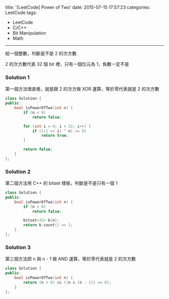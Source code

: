 title: '[LeetCode] Power of Two'
date: 2015-07-15 17:57:23
categories: LeetCode
tags:
- LeetCode
- C/C++
- Bit Manipulation
- Math
---
給一個整數，判斷是不是 2 的次方數

<!-- more -->

2 的次方數代表 32 個 bit 裡，只有一個位元為 1，負數一定不是

### Solution 1

第一個方法很直覺，就是跟 2 的次方做 XOR 運算，等於零代表就是 2 的次方數

``` c++
class Solution {
public:
    bool isPowerOfTwo(int n) {
        if (n < 0)
            return false;

        for (int i = 0; i < 32; i++) {
            if (((1 << i) ^ n) == 0)
                return true;
        }

        return false;
    }
};
```

### Solution 2

第二個方法用 C++ 的 bitset 樣板，判斷是不是只有一個 1

``` c++
class Solution {
public:
    bool isPowerOfTwo(int n) {
        if (n < 0)
            return false;

        bitset<32> b(n);
        return b.count() == 1;
    }
};
```

### Solution 3

第三個方法把 n 與 n - 1 做 AND 運算，等於零代表就是 2 的次方數

``` c++
class Solution {
public:
    bool isPowerOfTwo(int n) {
        return (n > 0) && ((n & (n - 1)) == 0);
    }
};
```
